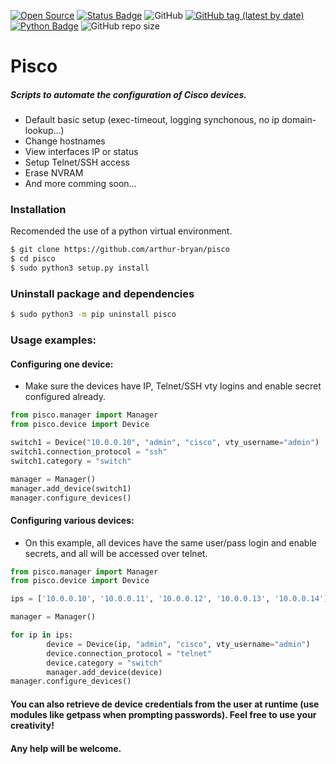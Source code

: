 [![Open Source](https://img.shields.io/badge/-Open%20Source%3F%20Yes%21-3066be?logo=Github&logoColor=white&link=https://github.com/arthur-bryan/pisco)](https://github.com/arthur-bryan/pisco)
[![Status Badge](https://img.shields.io/badge/status-development-3066be)](https://github.com/arthur-bryan/pisco)
![GitHub](https://img.shields.io/github/license/arthur-bryan/pisco?color=blue)
[![GitHub tag (latest by date)](https://img.shields.io/github/v/tag/arthur-bryan/pisco)](https://github.com/arthur-bryan/pisco/tags)
[![Python Badge](https://img.shields.io/badge/-Python%203.7+-3066be?logo=Python&logoColor=white&link=https://www.python.org/)](https://www.python.org/) 
![GitHub repo size](https://img.shields.io/github/repo-size/arthur-bryan/pisco)

# Pisco
##### Scripts to automate the configuration of Cisco devices.

* Default basic setup (exec-timeout, logging synchonous, no ip domain-lookup...)
* Change hostnames
* View interfaces IP or status
* Setup Telnet/SSH access
* Erase NVRAM
* And more comming soon...

### Installation

Recomended the use of a python virtual environment.

```sh
$ git clone https://github.com/arthur-bryan/pisco
$ cd pisco
$ sudo python3 setup.py install	
```

### Uninstall package and dependencies

```sh
$ sudo python3 -m pip uninstall pisco
```


### Usage examples:


#### Configuring one device:

* Make sure the devices have IP, Telnet/SSH vty logins and enable secret configured already.

```python
from pisco.manager import Manager
from pisco.device import Device

switch1 = Device("10.0.0.10", "admin", "cisco", vty_username="admin")
switch1.connection_protocol = "ssh"
switch1.category = "switch"

manager = Manager()
manager.add_device(switch1)
manager.configure_devices()
```

#### Configuring various devices:

* On this example, all devices have the same user/pass login and enable secrets, and 
  all will be accessed over telnet.

```python
from pisco.manager import Manager
from pisco.device import Device

ips = ['10.0.0.10', '10.0.0.11', '10.0.0.12', '10.0.0.13', '10.0.0.14']

manager = Manager()

for ip in ips:
        device = Device(ip, "admin", "cisco", vty_username="admin")
        device.connection_protocol = "telnet"
        device.category = "switch"
        manager.add_device(device)
manager.configure_devices()
```
#### You can also retrieve de device credentials from the user at runtime (use modules like getpass when prompting passwords). Feel free to use your creativity!
  
#### Any help will be welcome.
